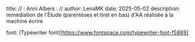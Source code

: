 

title: // : Anni Albers : //
author: LenaMK
date: 2025-05-02
description: remédiation de l'Étude (parentèses et tiret en bas) d'AA réalisée à la machine écrire


font: (Typewriter font)[https://www.fontspace.com/typewriter-font-f5889]